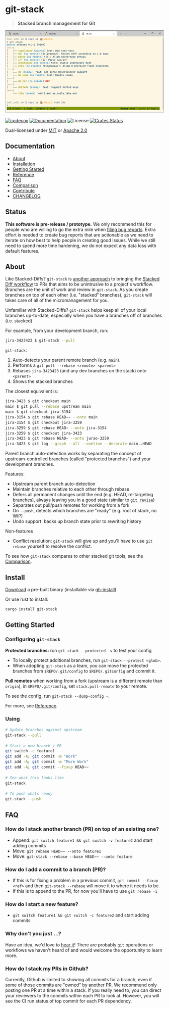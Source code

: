# git-stack

> **Stacked branch management for Git**

![Screenshot](./docs/screenshot.png)

[![codecov](https://codecov.io/gh/epage/git-stack/branch/master/graph/badge.svg)](https://codecov.io/gh/epage/git-stack)
[![Documentation](https://img.shields.io/badge/docs-master-blue.svg)][Documentation]
![License](https://img.shields.io/crates/l/git-stack.svg)
[![Crates Status](https://img.shields.io/crates/v/git-stack.svg)](https://crates.io/crates/git-stack)

Dual-licensed under [MIT](LICENSE-MIT) or [Apache 2.0](LICENSE-APACHE)

## Documentation

- [About](#about)
- [Installation](#install)
- [Getting Started](#getting-started)
- [Reference](docs/reference.md)
- [FAQ](#faq)
- [Comparison](docs/comparison.md)
- [Contribute](CONTRIBUTING.md)
- [CHANGELOG](CHANGELOG.md)

## Status

**This software is pre-release / prototype.**  We only recommend this for people who are
willing to go the extra mile when [filing bug reports](CONTRIBUTING.md).  Extra
effort is needed to create bug reports that are actionable as we need to
iterate on how best to help people in creating good Issues.  While we still
need to spend more time hardening, we do not expect any data loss with default
features.

## About

Like Stacked-Diffs? `git-stack` is [another approach](docs/comparison.md) to bringing the
[Stacked Diff workflow](https://jg.gg/2018/09/29/stacked-diffs-versus-pull-requests/)
to PRs that aims to be unintrusive to a project's workflow.  Branches are the unit
of work and review in `git-stack`.  As you create branches on top of each
other (i.e. "stacked" branches), `git-stack` will takes care of all of the
micromanagement for you.

Unfamiliar with Stacked-Diffs? `git-stack` helps keep all of your local
branches up-to-date, especially when you have a branches off of branches (i.e.
stacked)

For example, from your development branch, run:
```bash
jira-3423423 $ git-stack --pull
```

`git-stack`:
1. Auto-detects your parent remote branch (e.g. `main`).
2. Performs a `git pull --rebase <remote> <parent>`
3. Rebases `jira-3423423` (and any dev branches on the stack) onto `<parent>`
4. Shows the stacked branches

The closest equivalent is:
```bash
jira-3423 $ git checkout main
main $ git pull --rebase upstream main
main $ git checkout jira-3154
jira-3154 $ git rebase HEAD~~ --onto main
jira-3154 $ git checkout jira-3259
jira-3259 $ git rebase HEAD~ --onto jira-3154
jira-3259 $ git checkout jira-3423
jira-3423 $ git rebase HEAD~ --onto jurao-3259
jira-3423 $ git log --graph --all --oneline --decorate main..HEAD
```

Parent branch auto-detection works by separating  the concept of
upstream-controlled branches (called "protected branches") and your development
branches.

Features:
- Upstream parent branch auto-detection
- Maintain branches relative to each other through rebase
- Defers all permanent changes until the end (e.g. HEAD, re-targeting
  branches), always leaving you in a good state
  (similar to [`git revise`](https://github.com/mystor/git-revise/))
- Separates out pull/push remotes for working from a fork
- On `--push`, detects which branches are "ready" (e.g. root of stack, no WIP)
- Undo support: backs up branch state prior to rewriting history

Non-features
- Conflict resolution: `git-stack` will give up and you'll have to use
  `git rebase` yourself to resolve the conflict.

To see how `git-stack` compares to other stacked git tools, see the [Comparison](docs/comparison.md).

## Install

[Download](https://github.com/epage/git-stack/releases) a pre-built binary
(installable via [gh-install](https://github.com/crate-ci/gh-install)).

Or use rust to install:
```bash
cargo install git-stack
```

## Getting Started

### Configuring `git-stack`

**Protected branches:** run `git-stack --protected -v` to test your config
- To locally protect additional branches, run `git-stack --protect <glob>`.
- When adopting `git-stack` as a team, you can move the protected branches from
  `$REPO/.git/config` to `$REPO/.gitconfig` and commit it.

**Pull remotes** when working from a fork (upstream is a different remote than
`origin`), in `$REPO/.git/config`, set `stack.pull-remote` to your remote.

To see the config, run `git-stack --dump-config -`.

For more, see [Reference](docs/reference.md).

### Using

```bash
# Update branches against upstream
git-stack --pull

# Start a new branch / PR
git switch -c feature1
git add -A; git commit -m "Work"
git add -A; git commit -m "More Work"
git add -A; git commit --fixup HEAD~~

# See what this looks like
git-stack

# To push whats ready
git-stack --push
```

## FAQ

### How do I stack another branch (PR) on top of an existing one?

- Append: `git switch feature1 && git switch -v feature2` and start adding commits
- Move: `git rebase HEAD~~ --onto feature1`
- Move: `git-stack --rebase --base HEAD~~ --onto feature`

### How do I add a commit to a branch (PR)?

- If this is for fixing a problem in a previous commit, `git commit --fixup
  <ref>` and then `git-stack --rebase` will move it to where it needs to be.
- If this is to append to the PR, for now you'll have to use `git rebase -i`

### How do I start a new feature?

- `git switch feature1 && git switch -c feature2` and start adding commits

### Why don't you just ...?

Have an idea, we'd love to [hear it](https://github.com/epage/git-stack/discussions)!
There are probably `git` operations or workflows we haven't heard of and would
welcome the opportunity to learn more.

### How do I stack my PRs in Github?

Currently, Github is limited to showing all commits for a branch, even if some
of those commits are "owned" by another PR.  We recommend only posting one PR
at a time within a stack.  If you really need to, you can direct your reviewers
to the commits within each PR to look at.  However, you will see the CI run
status of top commit for each PR dependency.

[Crates.io]: https://crates.io/crates/git-stack
[Documentation]: https://docs.rs/git-stack
